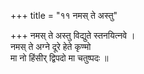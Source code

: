 +++
title = "११ नमस् ते अस्तु"

+++
नमस् ते अस्तु विद्युते स्तनयित्नवे ।  
नमस् ते अग्ने दूरे हेते कृण्मो  
मा नो हिंसीर् द्विपदो मा चतुष्पदः ॥